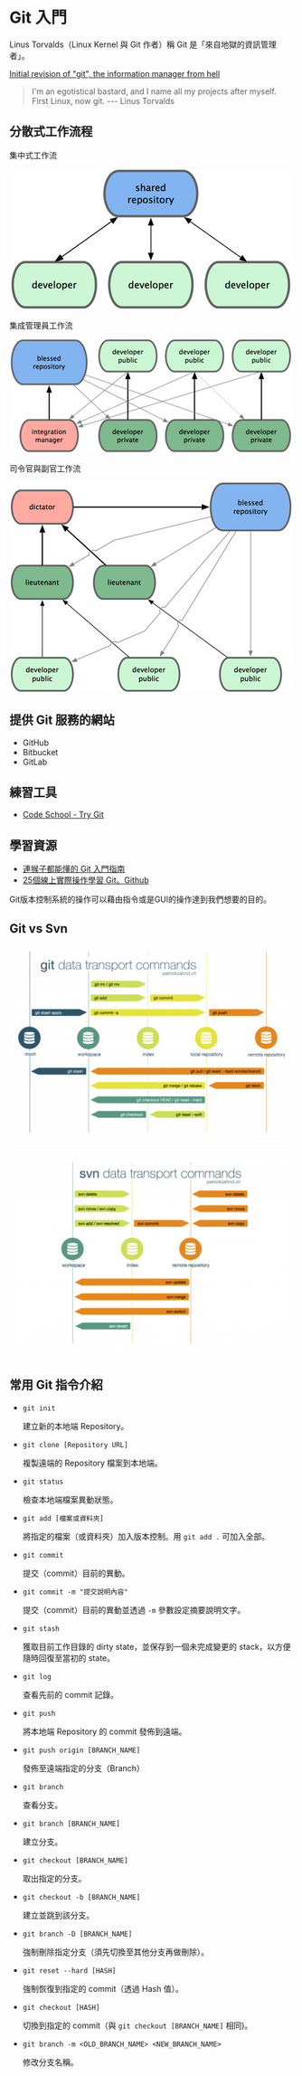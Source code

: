 # Git 入門

Linus Torvalds（Linux Kernel 與 Git 作者）稱 Git 是「來自地獄的資訊管理者」。

[Initial revision of "git", the information manager from hell](https://github.com/git/git/commit/e83c5163316f89bfbde7d9ab23ca2e25604af290)

> I'm an egotistical bastard, and I name all my projects after myself. First Linux, now git.	--- Linus Torvalds


## 分散式工作流程

集中式工作流

![](assets/README-e17cb.png)

集成管理員工作流

![](assets/README-de6f6.png)

司令官與副官工作流

![](assets/README-4016a.png)

## 提供 Git 服務的網站

* GitHub
* Bitbucket
* GitLab

## 練習工具

* [Code School - Try Git](https://try.github.io/)

## 學習資源

* [連猴子都能懂的 Git 入門指南](https://backlogtool.com/git-guide/tw/)
* [25個線上實際操作學習 Git、Github](https://blog.longwin.com.tw/2013/01/git-github-code-school-2013/)

Git版本控制系統的操作可以藉由指令或是GUI的操作達到我們想要的目的。

## Git vs Svn

![](assets/git-transport.png)

![](assets/svn-transport.png)

## 常用 Git 指令介紹

* `git init`

  建立新的本地端 Repository。

* `git clone [Repository URL]`

  複製遠端的 Repository 檔案到本地端。

* `git status`

   檢查本地端檔案異動狀態。

* `git add [檔案或資料夾]`

   將指定的檔案（或資料夾）加入版本控制。用 `git add .` 可加入全部。

* `git commit`

   提交（commit）目前的異動。

* `git commit -m "提交說明內容"`

   提交（commit）目前的異動並透過 `-m` 參數設定摘要說明文字。

* `git stash`

   獲取目前工作目錄的 dirty state，並保存到一個未完成變更的 stack，以方便隨時回復至當初的 state。

* `git log`

   查看先前的 commit 記錄。

* `git push`

   將本地端 Repository 的 commit 發佈到遠端。

* `git push origin [BRANCH_NAME]`

   發佈至遠端指定的分支（Branch）

* `git branch`

   查看分支。

* `git branch [BRANCH_NAME]`

   建立分支。

* `git checkout [BRANCH_NAME]`

   取出指定的分支。

* `git checkout -b [BRANCH_NAME]`

   建立並跳到該分支。

* `git branch -D [BRANCH_NAME]`

   強制刪除指定分支（須先切換至其他分支再做刪除）。

* `git reset --hard [HASH]`

   強制恢復到指定的 commit（透過 Hash 值）。

* `git checkout [HASH]`

   切換到指定的 commit（與 `git checkout [BRANCH_NAME]` 相同)。

* `git branch -m <OLD_BRANCH_NAME> <NEW_BRANCH_NAME>`

   修改分支名稱。
